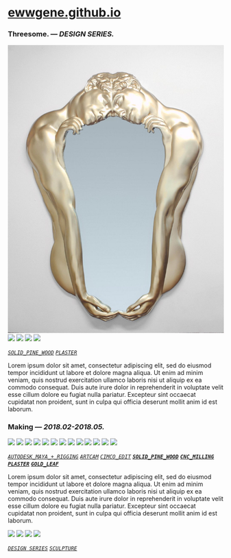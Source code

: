 
# [ewwgene.github.io](https://ewwgene.github.io/)
### Threesome. — _DESIGN SERIES._
[![Threesome](/100.jpg)](https://ewwgene.github.io/Threesome/Carousel)<a href="https://ewwgene.github.io/Threesome/Carousel/#111"><img src="https://ewwgene.github.io/Threesome/111.jpg" height="66"></a> <a href="https://ewwgene.github.io/Threesome/Carousel/#113"><img src="https://ewwgene.github.io/Threesome/113.jpg" height="66"></a> <a href="https://ewwgene.github.io/Threesome/Carousel/#115"><img src="https://ewwgene.github.io/Threesome/115.jpg" height="66"></a> <a href="https://ewwgene.github.io/Threesome/Carousel/#117"><img src="https://ewwgene.github.io/Threesome/117.jpg" height="66"></a> 

[_`SOLID_PINE_WOOD`_](https://ewwgene.github.io) [_`PLASTER`_](https://ewwgene.github.io) 

Lorem ipsum dolor sit amet, consectetur adipiscing elit, sed do eiusmod tempor incididunt ut labore et dolore magna aliqua. Ut enim ad minim veniam, quis nostrud exercitation ullamco laboris nisi ut aliquip ex ea commodo consequat. Duis aute irure dolor in reprehenderit in voluptate velit esse cillum dolore eu fugiat nulla pariatur. Excepteur sint occaecat cupidatat non proident, sunt in culpa qui officia deserunt mollit anim id est laborum.

### Making — _2018.02-2018.05._
<a href="https://ewwgene.github.io/Threesome/Carousel/#111m"><img src="https://ewwgene.github.io/Threesome/Making/111.jpg" height="66"></a> <a href="https://ewwgene.github.io/Threesome/Carousel/#113m"><img src="https://ewwgene.github.io/Threesome/Making/113.jpg" height="66"></a> <a href="https://ewwgene.github.io/Threesome/Carousel/#115m"><img src="https://ewwgene.github.io/Threesome/Making/115.jpg" height="66"></a> <a href="https://ewwgene.github.io/Threesome/Carousel/#116m"><img src="https://ewwgene.github.io/Threesome/Making/116.jpg" height="66"></a> <a href="https://ewwgene.github.io/Threesome/Carousel/#117m"><img src="https://ewwgene.github.io/Threesome/Making/117.jpg" height="66"></a> <a href="https://ewwgene.github.io/Threesome/Carousel/#118m"><img src="https://ewwgene.github.io/Threesome/Making/118.jpg" height="66"></a> <a href="https://ewwgene.github.io/Threesome/Carousel/#123m"><img src="https://ewwgene.github.io/Threesome/Making/123.jpg" height="66"></a> <a href="https://ewwgene.github.io/Threesome/Carousel/#124m"><img src="https://ewwgene.github.io/Threesome/Making/124.jpg" height="66"></a> <a href="https://ewwgene.github.io/Threesome/Carousel/#125m"><img src="https://ewwgene.github.io/Threesome/Making/125.jpg" height="66"></a> <a href="https://ewwgene.github.io/Threesome/Carousel/#311m"><img src="https://ewwgene.github.io/Threesome/Making/311.jpg" height="66"></a> <a href="https://ewwgene.github.io/Threesome/Carousel/#331m"><img src="https://ewwgene.github.io/Threesome/Making/331.jpg" height="66"></a> <a href="https://ewwgene.github.io/Threesome/Carousel/#333m"><img src="https://ewwgene.github.io/Threesome/Making/333.jpg" height="66"></a> <a href="https://ewwgene.github.io/Threesome/Carousel/#335m"><img src="https://ewwgene.github.io/Threesome/Making/335.jpg" height="66"></a>  

[_`AUTODESK_MAYA_+_RIGGING`_](https://ewwgene.github.io) [_`ARTCAM`_](https://ewwgene.github.io) [_`CIMCO_EDIT`_](https://ewwgene.github.io)  [_**`SOLID_PINE_WOOD`**_](https://ewwgene.github.io) [_**`CNC_MILLING`**_](https://ewwgene.github.io) [_**`PLASTER`**_](https://ewwgene.github.io) [_**`GOLD_LEAF`**_](https://ewwgene.github.io) 

Lorem ipsum dolor sit amet, consectetur adipiscing elit, sed do eiusmod tempor incididunt ut labore et dolore magna aliqua. Ut enim ad minim veniam, quis nostrud exercitation ullamco laboris nisi ut aliquip ex ea commodo consequat. Duis aute irure dolor in reprehenderit in voluptate velit esse cillum dolore eu fugiat nulla pariatur. Excepteur sint occaecat cupidatat non proident, sunt in culpa qui officia deserunt mollit anim id est laborum.

<a href="https://ewwgene.github.io/Threesome/Carousel/#303"><img src="https://ewwgene.github.io/Threesome/303.jpg" height="66"></a> <a href="https://ewwgene.github.io/Threesome/Carousel/#304"><img src="https://ewwgene.github.io/Threesome/304.jpg" height="66"></a> <a href="https://ewwgene.github.io/Threesome/Carousel/#305"><img src="https://ewwgene.github.io/Threesome/305.jpg" height="66"></a> <a href="https://ewwgene.github.io/Threesome/Carousel/#307"><img src="https://ewwgene.github.io/Threesome/307.jpg" height="66"></a> 

[_`DESIGN SERIES`_](https://ewwgene.github.io) [_`SCULPTURE`_](https://ewwgene.github.io) 
